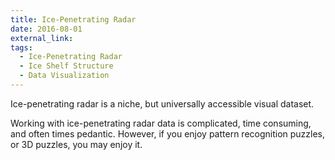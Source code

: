 ```yaml
---
title: Ice-Penetrating Radar
date: 2016-08-01
external_link: 
tags:
  - Ice-Penetrating Radar
  - Ice Shelf Structure
  - Data Visualization
---
```


Ice-penetrating radar is a niche, but universally accessible visual dataset. 

Working with ice-penetrating radar data is complicated, time consuming, and often times pedantic. However, if you enjoy pattern recognition puzzles, or 3D puzzles, you may enjoy it. 

<!--more-->
